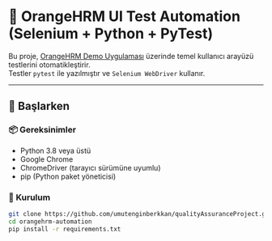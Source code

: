 # 🧪 OrangeHRM UI Test Automation (Selenium + Python + PyTest)

Bu proje, [OrangeHRM Demo Uygulaması](https://opensource-demo.orangehrmlive.com/) üzerinde temel kullanıcı arayüzü testlerini otomatikleştirir.  
Testler `pytest` ile yazılmıştır ve `Selenium WebDriver` kullanır.

---

## 🚀 Başlarken

### 📦 Gereksinimler

- Python 3.8 veya üstü
- Google Chrome
- ChromeDriver (tarayıcı sürümüne uyumlu)
- pip (Python paket yöneticisi)

### 🔧 Kurulum

```bash
git clone https://github.com/umutenginberkkan/qualityAssuranceProject.git
cd orangehrm-automation
pip install -r requirements.txt
